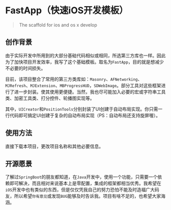 # FastApp（快速iOS开发模板）

> ​	The scaffold for ios and os x develop 

## 创作背景

由于实际开发中所用到的大部分基础代码相似或相同，所选第三方库也一样。因此为了加快项目开发效率，我写了这个基础模板。取名为`FastApp`，目的就是想减少不必要的时间损失。

目前，该项目整合了常用的第三方类库如：`Masonry`、`AFNetworking`、`MJRefresh`、`MJExtension`、`MBProgressHUD`，`SDWebImage`。部分工具对这些框架进行了进一步封装。使其使用更便捷。当然，我也尽可能加入必要的宏或字符串工具类、加密工具类、打分控件、轮播图实现等。

其中，`UICreator`和`PositionTools`分别封装了UI创建于自动布局实现。你只需一行代码即可搞定UI创建于复杂的自动布局实现（PS：自动布局还支持旋屏喔）。

## 使用方法

直接下载本项目，更改项目名称和其他必要信息。

## 开源愿景

了解过`SpringBoot`的朋友都知道，在`Java`开发中，使用一个功能，只需要一个依赖即可解决，而且相对来说基本上是零配置，集成的框架都相当优秀。我希望在`iOS`开发中也有类似的东西，但是仅仅凭我自己的努力恐怕不能及时造福广大码友，所以希望`你有意见`或发现`BUG`能够及时告诉我。项目有啥不足的，也希望大家海涵。